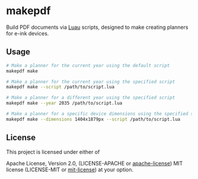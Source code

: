 # makepdf

Build PDF documents via [Luau](https://luau.org/) scripts, designed to make
creating planners for e-ink devices.

## Usage

```sh
# Make a planner for the current year using the default script
makepdf make

# Make a planner for the current year using the specified script
makepdf make --script /path/to/script.lua

# Make a planner for a different year using the specified script
makepdf make --year 2035 /path/to/script.lua

# Make a planner for a specific device dimensions using the specified script
makepdf make --dimensions 1404x1879px --script /path/to/script.lua
```

## License

This project is licensed under either of

Apache License, Version 2.0, (LICENSE-APACHE or
[apache-license][apache-license]) MIT license (LICENSE-MIT or
[mit-license][mit-license]) at your option.

[apache-license]: http://www.apache.org/licenses/LICENSE-2.0
[mit-license]: http://opensource.org/licenses/MIT

